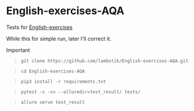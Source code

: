# English-exercises-AQA
Tests for [English-exercises](https://github.com/Areso/English-exercises)


While this for simple run, later I'll correct it.
> [!IMPORTANT]

>```git clone https://github.com/lambotik/English-exercises-AQA.git```
   
> ```cd English-exercises-AQA```
   
> ```pip3 install -r requirements.txt```
   
> ```pytest -s -vv --alluredir=test_result/ tests/```
   
> ```allure serve test_result```


